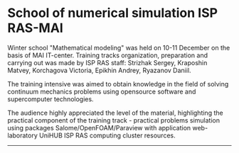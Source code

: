 School of numerical simulation  ISP RAS-MAI
=================
Winter school "Mathematical modeling" was held on 10-11 December on the basis of MAI IT-center. Training tracks organization, preparation and carrying out was made by ISP RAS staff: Strizhak Sergey, Kraposhin Matvey, Korchagova Victoria, Epikhin Andrey, Ryazanov Daniil.

The training intensive was aimed to obtain knowledge in the field of solving continuum mechanics problems using opensource software and supercomputer technologies. 

The audience highly appreciated the level of the material, highlighting the practical component of the training track - practical problems simulation using packages Salome/OpenFOAM/Paraview with application  web-laboratory UniHUB ISP RAS computing cluster resources.
_____________________________________________________________________________________________________________________




